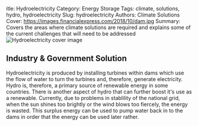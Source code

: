 itle: Hydroelectricity
Category: Energy Storage
Tags: climate, solutions, hydro, hydroelectricity
Slug: hydroelectricity
Authors: Climate Solutions
Cover: https://images.financialexpress.com/2018/10/dam.jpg
Summary: Covers the areas where climate solutions are required and explains some of the current challenges that will need to be addressed
![Hydroelectricity cover image](https://images.financialexpress.com/2018/10/dam.jpg)

## Industry & Government Solution 

Hydroelectricity is produced by installing turbines within dams which use the flow of water to turn the turbines and, therefore, generate electricity.
Hydro is, therefore, a primary source of renewable energy in some countries. 
There is another aspect of hydro that can further boost it's use as a renewable. Currently, due to problems in stablility of the national grid, when the sun shines too brightly or the wind blows too fiercely, the energy is wasted. 
This surplus energy can be used to pump water back in to the dams in order that the energy can be used later rather.